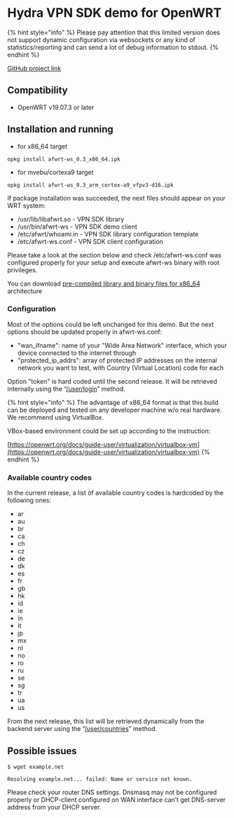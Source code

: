 # Hydra VPN SDK demo for OpenWRT

{% hint style="info" %}
Please pay attention that this limited version does not support dynamic configuration via websockets or any kind of statistics/reporting and can send a lot of debug information to stdout.
{% endhint %}

[GitHub project link](https://github.com/AnchorFreePartner/hydra-sdk-wrt/tree/ng)

## Compatibility

* OpenWRT v19.07.3 or later

## Installation and running

* for x86\_64 target

`opkg install afwrt-ws_0.3_x86_64.ipk`  


* for mvebu/cortexa9 target

`opkg install afwrt-ws_0.3_arm_cortex-a9_vfpv3-d16.ipk`  


If package installation was succeeded, the next files should appear on your WRT system:

* /usr/lib/libafwrt.so        - VPN SDK library
* /usr/bin/afwrt-ws          - VPN SDK demo client
* /etc/afwrt/whoami.in   - VPN SDK library configuration template
* /etc/afwrt-ws.conf        - VPN SDK client configuration

Please take a look at the section below and check /etc/afwrt-ws.conf was configured properly for your setup and execute afwrt-ws binary with root privileges.

You can download [pre-compiled library and binary files for x86\_64](https://firebasestorage.googleapis.com/v0/b/web-portal-for-partners.appspot.com/o/products%2FHydraSDK_OpenWRT_version_latest.zip?alt=media&token=8ec44727-dc79-4299-b17c-b926840473e3) architecture  


### Configuration

Most of the options could be left unchanged for this demo. But the next options should be updated properly in afwrt-ws.conf:

* "wan\_ifname": name of your "Wide Area Network" interface, which your device connected to the internet through
* "protected\_ip\_addrs": array of protected IP addresses on the internal network you want to test, with Country \(Virtual Location\) code for each

Option "token" is hard coded until the second release. It will be retrieved internally using the “[/user/login](https://anchorfreepartner.github.io/apidocs/user.html#post-/user/login)” method. 

{% hint style="info" %}
The advantage of x86\_64 format is that this build can be deployed and tested on any developer machine w/o real hardware. We recommend using VirtualBox.

VBox-based environment could be set up according to the instruction:

[https://openwrt.org/docs/guide-user/virtualization/virtualbox-vm](https://openwrt.org/docs/guide-user/virtualization/virtualbox-vm)
{% endhint %}

### Available country codes

In the current release, a list of available country codes is hardcoded by the following ones:

* ar
* au
* br
* ca
* ch
* cz
* de
* dk
* es
* fr
* gb
* hk
* id
* ie
* in
* it
* jp
* mx
* nl
* no
* ro
* ru
* se
* sg
* tr
* ua
* us

From the next release, this list will be retrieved dynamically from the backend server using the “[/user/countries](https://anchorfreepartner.github.io/apidocs/user.html#get-/user/countries)” method.

## Possible issues

`$ wget example.net`

`Resolving example.net... failed: Name or service not known.`

Please check your router DNS settings. Dnsmasq may not be configured properly or DHCP-client configured on WAN interface can’t get DNS-server address from your DHCP server.  


